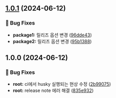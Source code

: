## [1.0.1](https://github.com/bebusl/monorepo-semver-test/compare/@bebusl/monorepo-package1@1.0.0...@bebusl/monorepo-package1@1.0.1) (2024-06-12)

### 🐛 Bug Fixes

* **package1:** 릴리즈 옵션 변경 ([96dde43](https://github.com/bebusl/monorepo-semver-test/commit/96dde435e70e97adcc4a153e30b6a941b588cedc))
* **package2:** 릴리즈 옵션 변경 ([95b1388](https://github.com/bebusl/monorepo-semver-test/commit/95b13885d63cdbb5453213ee7004716511d1706b))

## 1.0.0 (2024-06-12)

### 🐛 Bug Fixes

* **root:** ci에서 husky 실행되는 현상 수정 ([2b99075](https://github.com/bebusl/monorepo-semver-test/commit/2b990759d989f75f89dbf9056ad3bd5a1b952116))
* **root:** release note 에러 해결 ([835e932](https://github.com/bebusl/monorepo-semver-test/commit/835e932a511ee06495e6e15d7ed3fca3b2ea4321))
